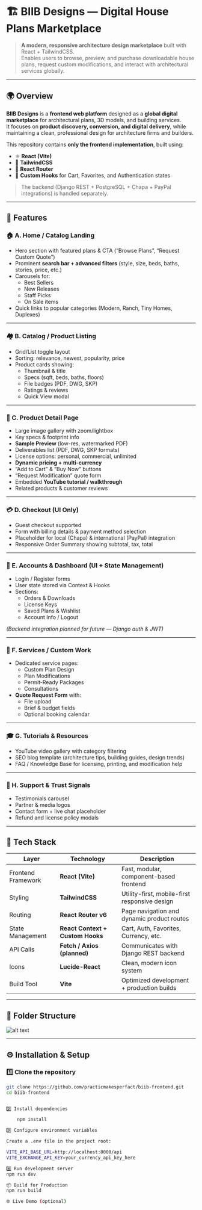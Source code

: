 # 🏗️ BIIB Designs — Digital House Plans Marketplace 

> **A modern, responsive architecture design marketplace** built with React + TailwindCSS.  
> Enables users to browse, preview, and purchase downloadable house plans, request custom modifications, and interact with architectural services globally.

---

## 🌍 Overview

**BIIB Designs** is a **frontend web platform** designed as a **global digital marketplace** for architectural plans, 3D models, and building services.  
It focuses on **product discovery, conversion, and digital delivery**, while maintaining a clean, professional design for architecture firms and builders.

This repository contains **only the frontend implementation**, built using:
- ⚛️ **React (Vite)**
- 🎨 **TailwindCSS**
- 🧭 **React Router**
- 🛒 **Custom Hooks** for Cart, Favorites, and Authentication states

> The backend (Django REST + PostgreSQL + Chapa + PayPal integrations) is handled separately.

---

## 🚀 Features

### 🏠 A. Home / Catalog Landing
- Hero section with featured plans & CTA (“Browse Plans”, “Request Custom Quote”)
- Prominent **search bar + advanced filters** (style, size, beds, baths, stories, price, etc.)
- Carousels for:
  - Best Sellers  
  - New Releases  
  - Staff Picks  
  - On Sale items
- Quick links to popular categories (Modern, Ranch, Tiny Homes, Duplexes)

---

### 🏘️ B. Catalog / Product Listing
- Grid/List toggle layout  
- Sorting: relevance, newest, popularity, price  
- Product cards showing:
  - Thumbnail & title  
  - Specs (sqft, beds, baths, floors)  
  - File badges (PDF, DWG, SKP)  
  - Ratings & reviews  
  - Quick View modal  

---

### 🧱 C. Product Detail Page
- Large image gallery with zoom/lightbox  
- Key specs & footprint info  
- **Sample Preview** (low-res, watermarked PDF)  
- Deliverables list (PDF, DWG, SKP formats)  
- License options: personal, commercial, unlimited  
- **Dynamic pricing + multi-currency**  
- “Add to Cart” & “Buy Now” buttons  
- “Request Modification” quote form  
- Embedded **YouTube tutorial / walkthrough**  
- Related products & customer reviews  

---

### 💳 D. Checkout (UI Only)
- Guest checkout supported  
- Form with billing details & payment method selection  
- Placeholder for local (Chapa) & international (PayPal) integration  
- Responsive Order Summary showing subtotal, tax, total  

---

### 👤 E. Accounts & Dashboard (UI + State Management)
- Login / Register forms  
- User state stored via Context & Hooks  
- Sections:
  - Orders & Downloads  
  - License Keys  
  - Saved Plans & Wishlist  
  - Account Info / Logout  

*(Backend integration planned for future — Django auth & JWT)*

---

### 🧾 F. Services / Custom Work
- Dedicated service pages:
  - Custom Plan Design  
  - Plan Modifications  
  - Permit-Ready Packages  
  - Consultations  
- **Quote Request Form** with:
  - File upload  
  - Brief & budget fields  
  - Optional booking calendar  

---

### 🎓 G. Tutorials & Resources
- YouTube video gallery with category filtering  
- SEO blog template (architecture tips, building guides, design trends)  
- FAQ / Knowledge Base for licensing, printing, and modification help  

---

### 💬 H. Support & Trust Signals
- Testimonials carousel  
- Partner & media logos  
- Contact form + live chat placeholder  
- Refund and license policy modals  

---

## 🧩 Tech Stack

| Layer | Technology | Description |
|-------|-------------|-------------|
| Frontend Framework | **React (Vite)** | Fast, modular, component-based frontend |
| Styling | **TailwindCSS** | Utility-first, mobile-first responsive design |
| Routing | **React Router v6** | Page navigation and dynamic product routes |
| State Management | **React Context + Custom Hooks** | Cart, Auth, Favorites, Currency, etc. |
| API Calls | **Fetch / Axios (planned)** | Communicates with Django REST backend |
| Icons | **Lucide-React** | Clean, modern icon system |
| Build Tool | **Vite** | Optimized development + production builds |

---

## 🧠 Folder Structure

![alt text](image-1.png)

---

## ⚙️ Installation & Setup

### 1️⃣ Clone the repository
```bash
git clone https://github.com/practicmakesperfact/biib-frontend.git
cd biib-frontend


2️⃣ Install dependencies

    npm install

3️⃣ Configure environment variables

Create a .env file in the project root:

VITE_API_BASE_URL=http://localhost:8000/api
VITE_EXCHANGE_API_KEY=your_currency_api_key_here

4️⃣ Run development server
npm run dev

📦 Build for Production
npm run build

🌐 Live Demo (optional)
